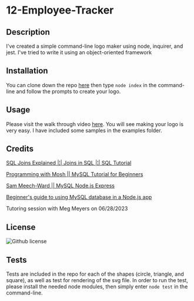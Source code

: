 # 12-Employee-Tracker

## Description

I've created a simple command-line logo maker using node, inquirer, and jest. I've tried to write it using an object-oriented framework

## Installation

You can clone down the repo [here](https://github.com/aimeedarling/SVG-Logo-Maker) then type `node index` in the command-line and follow the prompts to create your logo.

## Usage

Please visit the walk through video [here](https://drive.google.com/file/d/1_q-SODgCacndWGw6ddplJ9fimAuyr9V2/view).
You will see making your logo is very easy. I have included some samples in the examples folder. 

## Credits

[SQL Joins Explained |¦| Joins in SQL |¦| SQL Tutorial](https://www.youtube.com/watch?v=9yeOJ0ZMUYw&ab_channel=Socratica)

[Programming with Mosh || MySQL Tutorial for Beginners](https://www.youtube.com/watch?v=7S_tz1z_5bA&ab_channel=ProgrammingwithMosh)

[Sam Meech-Ward || MySQL Node.js Express](https://www.youtube.com/watch?v=Hej48pi_lOc&ab_channel=SamMeech-Ward)

[Beginner's guide to using MySQL database in a Node.js app](https://dev.to/lisahjung/beginner-s-guide-to-using-mysql-database-in-a-node-js-app-49li)

Tutoring session with Meg Meyers on 06/28/2023


## License

![Github license](https://img.shields.io/badge/license-MIT-pink.svg)

## Tests

Tests are included in the repo for each of the shapes (circle, triangle, and square), as well as test for rendering of the svg file. In order to run the test, please install the needed node modules, then simply enter `node test` in the command-line.
